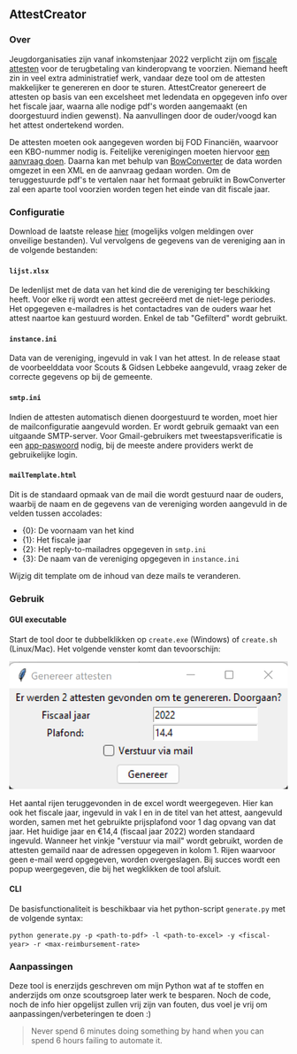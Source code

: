 ## AttestCreator
### Over
Jeugdorganisaties zijn vanaf inkomstenjaar 2022 verplicht zijn om [fiscale attesten](https://financien.belgium.be/nl/E-services/Belcotaxonweb/technische-documentatie) 
voor de terugbetaling van kinderopvang te voorzien. Niemand heeft zin in veel extra administratief werk,
vandaar deze tool om de attesten makkelijker te genereren en door te sturen. AttestCreator genereert de attesten 
op basis van een excelsheet met ledendata en opgegeven info over het fiscale jaar, waarna alle nodige pdf's worden 
aangemaakt (en doorgestuurd indien gewenst). Na aanvullingen door de ouder/voogd kan het attest ondertekend worden.

De attesten moeten ook aangegeven worden bij FOD Financiën, waarvoor een KBO-nummer nodig is.
Feitelijke verenigingen moeten hiervoor [een aanvraag doen](https://financien.belgium.be/nl/E-services/Belcotaxonweb/hoe-toegang-krijgen-tot-belcotax-on-web#q3).
Daarna kan met behulp van [BowConverter](https://financien.belgium.be/sites/default/files/downloads/161-BowConvert86-2022.zip)
de data worden omgezet in een XML en de aanvraag gedaan worden. Om de teruggestuurde pdf's te vertalen naar het formaat 
gebruikt in BowConverter zal een aparte tool voorzien worden tegen het einde van dit fiscale jaar.

### Configuratie
Download de laatste release [hier](https://github.com/rokeppen/attestCreator/releases/download/v1/v1.zip) 
(mogelijks volgen meldingen over onveilige bestanden). Vul vervolgens de gegevens van de vereniging aan in de volgende bestanden:
#### ```lijst.xlsx```
De ledenlijst met de data van het kind die de vereniging ter beschikking heeft.
Voor elke rij wordt een attest gecreëerd met de niet-lege periodes.
Het opgegeven e-mailadres is het contactadres van de ouders waar het attest naartoe kan gestuurd worden.
Enkel de tab "Gefilterd" wordt gebruikt.
#### ```instance.ini```
Data van de vereniging, ingevuld in vak I van het attest. In de release staat de voorbeelddata 
voor Scouts & Gidsen Lebbeke aangevuld, vraag zeker de correcte gegevens op bij de gemeente.
#### ```smtp.ini```
Indien de attesten automatisch dienen doorgestuurd te worden, moet hier de mailconfiguratie aangevuld worden.
Er wordt gebruik gemaakt van een uitgaande SMTP-server. Voor Gmail-gebruikers met tweestapsverificatie is een 
[app-paswoord](https://support.google.com/accounts/answer/185833) nodig, bij de meeste andere providers werkt de gebruikelijke login.
#### ```mailTemplate.html```
Dit is de standaard opmaak van de mail die wordt gestuurd naar de ouders, waarbij de naam en de gegevens van de vereniging
worden aangevuld in de velden tussen accolades:
- {0}: De voornaam van het kind
- {1}: Het fiscale jaar
- {2}: Het reply-to-mailadres opgegeven in ```smtp.ini```
- {3}: De naam van de vereniging opgegeven in ```instance.ini```

Wijzig dit template om de inhoud van deze mails te veranderen.

### Gebruik
#### GUI executable
Start de tool door te dubbelklikken op ```create.exe``` (Windows) of ```create.sh``` (Linux/Mac). 
Het volgende venster komt dan tevoorschijn:

![tool](app.png)

Het aantal rijen teruggevonden in de excel wordt weergegeven. Hier kan ook het fiscale jaar, ingevuld in vak I 
en in de titel van het attest, aangevuld worden, samen met het gebruikte prijsplafond voor 1 dag opvang van dat jaar. 
Het huidige jaar en €14,4 (fiscaal jaar 2022) worden standaard ingevuld. Wanneer het vinkje "verstuur via mail" wordt gebruikt,
worden de attesten gemaild naar de adressen opgegeven in kolom 1. Rijen waarvoor geen e-mail werd opgegeven, worden overgeslagen.
Bij succes wordt een popup weergegeven, die bij het wegklikken de tool afsluit.

#### CLI
De basisfunctionaliteit is beschikbaar via het python-script ```generate.py``` met de volgende syntax:
```
python generate.py -p <path-to-pdf> -l <path-to-excel> -y <fiscal-year> -r <max-reimbursement-rate>
```

### Aanpassingen
Deze tool is enerzijds geschreven om mijn Python wat af te stoffen en anderzijds om onze scoutsgroep later werk te besparen.
Noch de code, noch de info hier opgelijst zullen vrij zijn van fouten, dus voel je vrij om aanpassingen/verbeteringen te doen :)
> Never spend 6 minutes doing something by hand when you can spend 6 hours failing to automate it.
